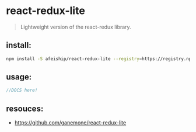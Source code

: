 # react-redux-lite
> Lightweight version of the react-redux library.


## install:
```bash
npm install -S afeiship/react-redux-lite --registry=https://registry.npm.taobao.org
```

## usage:
```js
//DOCS here!
```

## resouces:
- https://github.com/ganemone/react-redux-lite
